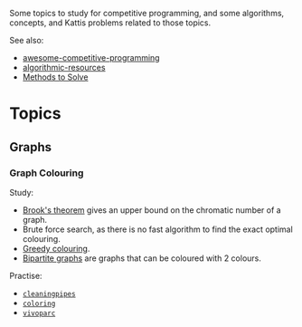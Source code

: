 Some topics to study for competitive programming, and some algorithms, concepts, and Kattis problems related to those topics.

See also:

- [awesome-competitive-programming](https://github.com/lnishan/awesome-competitive-programming)
- [algorithmic-resources](https://github.com/hkirat/Algorithmic-Resources)
- [Methods to Solve](https://cpbook.net/methodstosolve)

# Topics

## Graphs

### Graph Colouring

Study:

- [Brook's theorem](https://en.wikipedia.org/wiki/Brooks%27_theorem) gives an upper bound on the chromatic number of a graph.
- Brute force search, as there is no fast algorithm to find the exact optimal colouring.
- [Greedy colouring](https://en.wikipedia.org/wiki/Greedy_coloring).
- [Bipartite graphs](https://en.wikipedia.org/wiki/Bipartite_graph) are graphs that can be coloured with 2 colours.

Practise:

- [`cleaningpipes`](https://open.kattis.com/problems/cleaningpipes)
- [`coloring`](https://open.kattis.com/problems/coloring)
- [`vivoparc`](https://open.kattis.com/problems/vivoparc)
